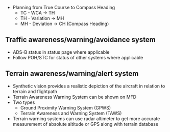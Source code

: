 * Planning from True Course to Compass Heading
  * TC - WCA -> TH
  * TH - Variation -> MH
  * MH - Deviation -> CH (Compass Heading)

## Traffic awareness/warning/avoidance system

* ADS-B status in status page where applicable
* Follow POH/STC for status of other systems where applicable

## Terrain awareness/warning/alert system

* Synthetic vision provides a realistic depiction of the aircraft in relation to terrain and flightpath
* Terrain Awareness Warning System can be shown on MFD
* Two types
  * Ground Proximity Warning System (GPWS)
  * Terrain Awareness and Warning System (TAWS)
* Terrain warning systems can use radar altimeter to get more accurate measurement of absolute altitude or GPS along with terrain database
